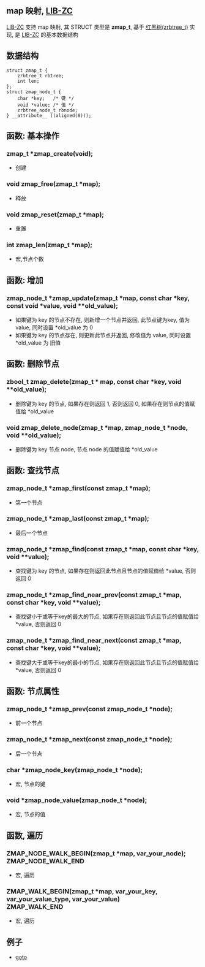 
## map 映射, [LIB-ZC](./README.md)

[LIB-ZC](./README.md) 支持 map 映射,
其 STRUCT 类型是 **zmap_t**, 基于 [红黑树(zrbtree_t)](./rbtree.md) 实现,
是 [LIB-ZC](./README.md) 的基本数据结构

## 数据结构

```
struct zmap_t {
    zrbtree_t rbtree;
    int len;
};
struct zmap_node_t {
    char *key;   /* 键 */ 
    void *value; /* 值 */
    zrbtree_node_t rbnode;
} __attribute__ ((aligned(8)));
```

## 函数: 基本操作

### zmap_t *zmap_create(void);

* 创建

### void zmap_free(zmap_t *map);

* 释放

### void zmap_reset(zmap_t *map);

* 重置

### int zmap_len(zmap_t *map);

* 宏,节点个数

## 函数: 增加

### zmap_node_t *zmap_update(zmap_t *map, const char *key, const void *value, void **old_value);

* 如果键为 key 的节点不存在, 则新增一个节点并返回, 此节点键为key, 值为 value, 同时设置 *old_value 为 0
* 如果键为 key 的节点存在, 则更新此节点并返回, 修改值为 value, 同时设置 *old_value 为 旧值

## 函数: 删除节点

### zbool_t zmap_delete(zmap_t * map, const char *key, void **old_value);

* 删除键为 key 的节点, 如果存在则返回 1, 否则返回 0, 如果存在则节点的值赋值给 *old_value

### void zmap_delete_node(zmap_t *map, zmap_node_t *node, void **old_value);

* 删除键为 key 节点 node, 节点 node 的值赋值给 *old_value

## 函数: 查找节点

### zmap_node_t *zmap_first(const zmap_t *map);

* 第一个节点

### zmap_node_t *zmap_last(const zmap_t *map);

* 最后一个节点

### zmap_node_t *zmap_find(const zmap_t *map, const char *key, void **value);

* 查找键为 key 的节点, 如果存在则返回此节点且节点的值赋值给 *value, 否则返回 0

### zmap_node_t *zmap_find_near_prev(const zmap_t *map, const char *key, void **value);

* 查找键小于或等于key的最大的节点, 如果存在则返回此节点且节点的值赋值给 *value, 否则返回 0

### zmap_node_t *zmap_find_near_next(const zmap_t *map, const char *key, void **value);

* 查找键大于或等于key的最小的节点, 如果存在则返回此节点且节点的值赋值给 *value, 否则返回 0

## 函数: 节点属性

### zmap_node_t *zmap_prev(const zmap_node_t *node);

* 前一个节点

### zmap_node_t *zmap_next(const zmap_node_t *node);

* 后一个节点

### char *zmap_node_key(zmap_node_t *node);

* 宏, 节点的键

### void *zmap_node_value(zmap_node_t *node);

* 宏, 节点的值


## 函数, 遍历

### ZMAP_NODE_WALK_BEGIN(zmap_t *map, var_your_node);<BR />ZMAP_NODE_WALK_END

* 宏, 遍历

### ZMAP_WALK_BEGIN(zmap_t *map, var_your_key, var_your_value_type, var_your_value)<BR />ZMAP_WALK_END

* 宏, 遍历

## 例子

* [goto](../blob/master/sample/rbtree/map_demo.c)

